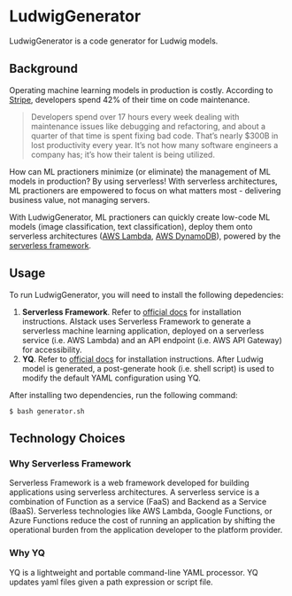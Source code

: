 # LudwigGenerator

LudwigGenerator is a code generator for Ludwig models.

## Background

Operating machine learning models in production is costly. According to [Stripe](https://stripe.com/en-ca/reports/developer-coefficient-2018), developers spend 42% of their time on code maintenance. 

> Developers spend over 17 hours every week dealing with maintenance issues like debugging and refactoring, and about a quarter of that time is spent fixing bad code. That’s nearly $300B in lost productivity every year. It’s not how many software engineers a company has; it’s how their talent is being utilized.

How can ML practioners minimize (or eliminate) the management of ML models in production? By using serverless! With serverless architectures, ML practioners are empowered to focus on what matters most - delivering business value, not managing servers.

With LudwigGenerator, ML practioners can quickly create low-code ML models (image classification, text classification), deploy them onto serverless architectures ([AWS Lambda](https://aws.amazon.com/lambda/), [AWS DynamoDB](https://aws.amazon.com/dynamodb/)), powered by the [serverless framework](https://serverless.com).

## Usage

To run LudwigGenerator, you will need to install the following depedencies:

1. **Serverless Framework**. Refer to [official docs](https://www.serverless.com/framework/docs/getting-started/) for installation instructions. AIstack uses Serverless Framework to generate a serverless machine learning application, deployed on a serverless service (i.e. AWS Lambda) and an API endpoint (i.e. AWS API Gateway) for accessibility.
2. **YQ**. Refer to [official docs](https://mikefarah.gitbook.io/yq/) for installation instructions. After Ludwig model is generated, a post-generate hook (i.e. shell script) is used to modify the default YAML configuration using YQ.

After installing two dependencies, run the following command:

```
$ bash generator.sh
```

## Technology Choices

### Why Serverless Framework

Serverless Framework is a web framework developed for building applications using serverless architectures. A serverless service is a combination of Function as a service (FaaS) and Backend as a Service (BaaS). Serverless technologies like AWS Lambda, Google Functions, or Azure Functions reduce the cost of running an application by shifting the operational burden from the application developer to the platform provider.

### Why YQ

YQ is a lightweight and portable command-line YAML processor. YQ updates yaml files given a path expression or script file. 
